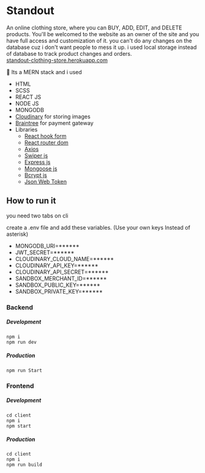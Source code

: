  # Standout
An online clothing store, where you can BUY, ADD, EDIT, and DELETE products.
You'll be welcomed to the website as an owner of the site and you have full access and customization of it.
you can't do any changes on the database cuz i don't want people to mess it up. i used local storage instead of database to track product changes and orders. <br>
[standout-clothing-store.herokuapp.com](https://standout-clothing-store.herokuapp.com)


📃 Its a MERN stack and i used
- HTML
- SCSS
- REACT JS
- NODE JS
- MONGODB
- [Cloudinary](https://cloudinary.com) for storing images
- [Braintree](https://www.braintreepayments.com) for payment gateway
- Libraries
  - [React hook form](https://react-hook-form.com)
  - [React router dom](https://reactrouter.com)
  - [Axios](https://www.npmjs.com/package/axios)
  - [Swiper js](https://swiperjs.com)
  - [Express js](https://expressjs.com)
  - [Mongoose js](https://mongoosejs.com)
  - [Bcrypt js](https://www.npmjs.com/package/bcrypt)
  - [Json Web Token](https://www.npmjs.com/package/jsonwebtoken)
  

## How to run it
you need two tabs on cli

create a .env file and add these variables. (Use your own keys Instead of asterisk)

   - MONGODB_URI=******
   - JWT_SECRET=******
   - CLOUDINARY_CLOUD_NAME=******
   - CLOUDINARY_API_KEY=******
   - CLOUDINARY_API_SECRET=******
   - SANDBOX_MERCHANT_ID=******
   - SANDBOX_PUBLIC_KEY=******
   - SANDBOX_PRIVATE_KEY=******


### Backend

##### Development
```
npm i
npm run dev
```

##### Production
```
npm run Start
```

### Frontend

##### Development
```
cd client
npm i
npm start
```

##### Production
```
cd client
npm i
npm run build
```
